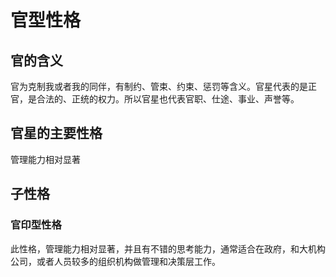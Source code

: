 # 官型性格

## 官的含义

官为克制我或者我的同伴，有制约、管束、约束、惩罚等含义。官星代表的是正官，是合法的、正统的权力。所以官星也代表官职、仕途、事业、声誉等。

## 官星的主要性格

管理能力相对显著

## 子性格

### 官印型性格

此性格，管理能力相对显著，并且有不错的思考能力，通常适合在政府，和大机构公司，或者人员较多的组织机构做管理和决策层工作。

